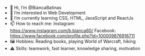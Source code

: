 - 👋 Hi, I’m @BiancaBatinas
- 👀 I’m interested in Web Development
- 🌱 I’m currently learning CSS, HTML, JavaScript and ReactJs
- 📫 How to reach me:
Instagram: https://www.instagram.com/b.bianca60/
Facebook: https://www.facebook.com/profile.php?id=100009876916711
- 🖼 Hobbies: Reading books, playing World of Warcraft, hiking
- ⚠️ Skills: teamwork, fast learner, knowledge sharing, motivation

<!---
BiancaBatinas/BiancaBatinas is a ✨ special ✨ repository because its `README.md` (this file) appears on your GitHub profile.
You can click the Preview link to take a look at your changes.
--->
